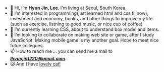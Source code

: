 - 👋 Hi, I’m <b>Hyun Jin, Lee</b>. I'm living at Seoul, South Korea.
- 👀 I’m interested in programming(just learned html and css til now), investment and economy, books, and other things to improve my life.(such as exercise, listning to good music, or nice cup of coffee)
- 🌱 I’m currently learning CSS, about to understand box model and items.
- 💞️ I’m looking to collaborate on making web site or game, after I study JavaScript. Making mobile game is my another goal. Hope to meet nice futue collegues.
- 📫 How to reach me ... you can send me a mail to <b><i>lhyunjin1220@gmail.com</b></i>. 
- 🐱 And I have <u>lovely cat!</u>

<!---
lhj5924/lhj5924 is a ✨ special ✨ repository because its `README.md` (this file) appears on your GitHub profile.
You can click the Preview link to take a look at your changes.
--->
